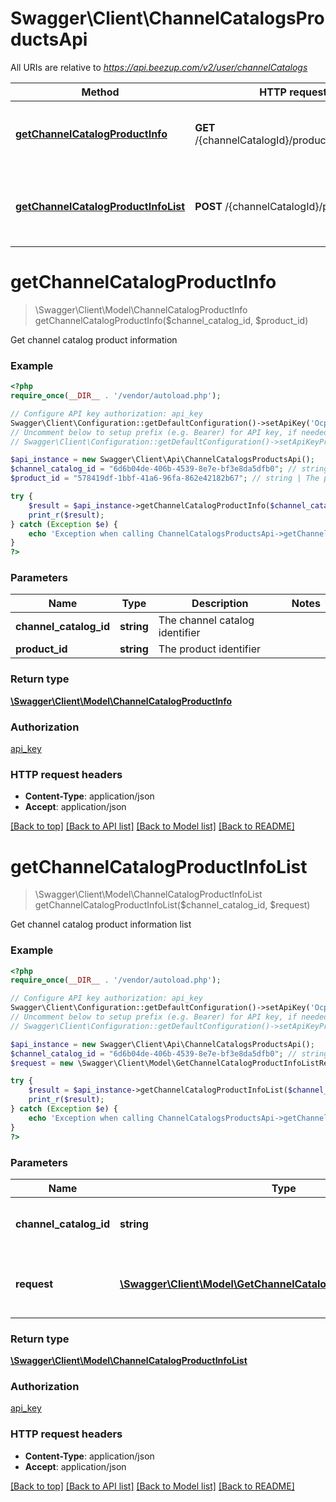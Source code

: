 # Swagger\Client\ChannelCatalogsProductsApi

All URIs are relative to *https://api.beezup.com/v2/user/channelCatalogs*

Method | HTTP request | Description
------------- | ------------- | -------------
[**getChannelCatalogProductInfo**](ChannelCatalogsProductsApi.md#getChannelCatalogProductInfo) | **GET** /{channelCatalogId}/products/{productId} | Get channel catalog product information
[**getChannelCatalogProductInfoList**](ChannelCatalogsProductsApi.md#getChannelCatalogProductInfoList) | **POST** /{channelCatalogId}/products | Get channel catalog product information list


# **getChannelCatalogProductInfo**
> \Swagger\Client\Model\ChannelCatalogProductInfo getChannelCatalogProductInfo($channel_catalog_id, $product_id)

Get channel catalog product information

### Example
```php
<?php
require_once(__DIR__ . '/vendor/autoload.php');

// Configure API key authorization: api_key
Swagger\Client\Configuration::getDefaultConfiguration()->setApiKey('Ocp-Apim-Subscription-Key', 'YOUR_API_KEY');
// Uncomment below to setup prefix (e.g. Bearer) for API key, if needed
// Swagger\Client\Configuration::getDefaultConfiguration()->setApiKeyPrefix('Ocp-Apim-Subscription-Key', 'Bearer');

$api_instance = new Swagger\Client\Api\ChannelCatalogsProductsApi();
$channel_catalog_id = "6d6b04de-406b-4539-8e7e-bf3e8da5dfb0"; // string | The channel catalog identifier
$product_id = "578419df-1bbf-41a6-96fa-862e42182b67"; // string | The product identifier

try {
    $result = $api_instance->getChannelCatalogProductInfo($channel_catalog_id, $product_id);
    print_r($result);
} catch (Exception $e) {
    echo 'Exception when calling ChannelCatalogsProductsApi->getChannelCatalogProductInfo: ', $e->getMessage(), PHP_EOL;
}
?>
```

### Parameters

Name | Type | Description  | Notes
------------- | ------------- | ------------- | -------------
 **channel_catalog_id** | **string**| The channel catalog identifier |
 **product_id** | **string**| The product identifier |

### Return type

[**\Swagger\Client\Model\ChannelCatalogProductInfo**](../Model/ChannelCatalogProductInfo.md)

### Authorization

[api_key](../../README.md#api_key)

### HTTP request headers

 - **Content-Type**: application/json
 - **Accept**: application/json

[[Back to top]](#) [[Back to API list]](../../README.md#documentation-for-api-endpoints) [[Back to Model list]](../../README.md#documentation-for-models) [[Back to README]](../../README.md)

# **getChannelCatalogProductInfoList**
> \Swagger\Client\Model\ChannelCatalogProductInfoList getChannelCatalogProductInfoList($channel_catalog_id, $request)

Get channel catalog product information list

### Example
```php
<?php
require_once(__DIR__ . '/vendor/autoload.php');

// Configure API key authorization: api_key
Swagger\Client\Configuration::getDefaultConfiguration()->setApiKey('Ocp-Apim-Subscription-Key', 'YOUR_API_KEY');
// Uncomment below to setup prefix (e.g. Bearer) for API key, if needed
// Swagger\Client\Configuration::getDefaultConfiguration()->setApiKeyPrefix('Ocp-Apim-Subscription-Key', 'Bearer');

$api_instance = new Swagger\Client\Api\ChannelCatalogsProductsApi();
$channel_catalog_id = "6d6b04de-406b-4539-8e7e-bf3e8da5dfb0"; // string | The channel catalog identifier
$request = new \Swagger\Client\Model\GetChannelCatalogProductInfoListRequest(); // \Swagger\Client\Model\GetChannelCatalogProductInfoListRequest | The channel catalog product list filter

try {
    $result = $api_instance->getChannelCatalogProductInfoList($channel_catalog_id, $request);
    print_r($result);
} catch (Exception $e) {
    echo 'Exception when calling ChannelCatalogsProductsApi->getChannelCatalogProductInfoList: ', $e->getMessage(), PHP_EOL;
}
?>
```

### Parameters

Name | Type | Description  | Notes
------------- | ------------- | ------------- | -------------
 **channel_catalog_id** | **string**| The channel catalog identifier |
 **request** | [**\Swagger\Client\Model\GetChannelCatalogProductInfoListRequest**](../Model/\Swagger\Client\Model\GetChannelCatalogProductInfoListRequest.md)| The channel catalog product list filter | [optional]

### Return type

[**\Swagger\Client\Model\ChannelCatalogProductInfoList**](../Model/ChannelCatalogProductInfoList.md)

### Authorization

[api_key](../../README.md#api_key)

### HTTP request headers

 - **Content-Type**: application/json
 - **Accept**: application/json

[[Back to top]](#) [[Back to API list]](../../README.md#documentation-for-api-endpoints) [[Back to Model list]](../../README.md#documentation-for-models) [[Back to README]](../../README.md)

